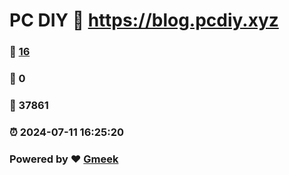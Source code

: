 # PC DIY :link: https://blog.pcdiy.xyz 
### :page_facing_up: [16](https://blog.pcdiy.xyz/tag.html) 
### :speech_balloon: 0 
### :hibiscus: 37861 
### :alarm_clock: 2024-07-11 16:25:20 
### Powered by :heart: [Gmeek](https://github.com/Meekdai/Gmeek)

